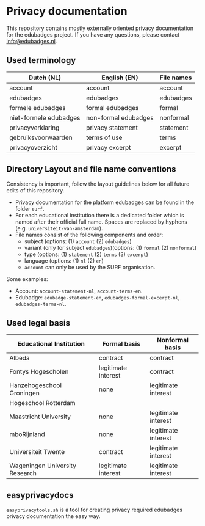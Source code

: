 # Privacy documentation
This repository contains mostly externally oriented privacy documentation for the edubadges project. If you have any questions, please contact info@edubadges.nl.

## Used terminology
| Dutch (NL) | English (EN) | File names |
| ---------- | ------------ | ---------- |
| account | account | account |
| edubadges | edubadges | edubadges |
| formele edubadges | formal edubadges | formal |
| niet-formele edubadges | non-formal edubadges | nonformal |
| privacyverklaring | privacy statement | statement |
| gebruiksvoorwaarden | terms of use | terms |
| privacyoverzicht | privacy excerpt | excerpt |

## Directory Layout and file name conventions
Consistency is important, follow the layout guidelines below for all future edits of this repository.

* Privacy documentation for the platform edubadges can be found in the folder `surf`.
* For each educational institution there is a dedicated folder which is named after their official full name. Spaces are replaced by hyphens (e.g. `universiteit-van-amsterdam`).
* File names consist of the following components and order:
  * subject (options: (1) `account` (2) `edubadges`)
  * variant (only for subject `edubadges`)(options: (1) `formal` (2) `nonformal`)
  * type (options: (1) `statement` (2) `terms` (3) `excerpt`)
  * language (options: (1) `nl` (2) `en`)
  * `account` can only be used by the SURF organisation.

Some examples:
* Account: `account-statement-nl`, `account-terms-en`.
* Edubadge: `edubadge-statement-en`, `edubadges-formal-excerpt-nl`, `edubadges-terms-nl`.

## Used legal basis
| Educational Institution | Formal basis | Nonformal basis |
| ----------------------- | ------------ | --------------- |
| Albeda | contract | contract |
| Fontys Hogescholen | legitimate interest | contract |
| Hanzehogeschool Groningen | none | legitimate interest |
| Hogeschool Rotterdam | | |
| Maastricht University | none | legitimate interest |
| mboRijnland | none | legitimate interest |
| Universiteit Twente | contract | legitimate interest |
| Wageningen University Research | legitimate interest | legitimate interest |

## easyprivacydocs
`easyprivacytools.sh` is a tool for creating privacy required edubadges privacy documentation the easy way.
